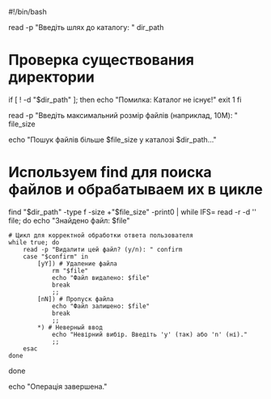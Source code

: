 #!/bin/bash 
 
read -p "Введіть шлях до каталогу: " dir_path 
 
# Проверка существования директории
if [ ! -d "$dir_path" ]; then 
    echo "Помилка: Каталог не існує!" 
    exit 1 
fi 
 
read -p "Введіть максимальний розмір файлів (наприклад, 10M): " file_size 
 
echo "Пошук файлів більше $file_size у каталозі $dir_path..." 

# Используем find для поиска файлов и обрабатываем их в цикле
find "$dir_path" -type f -size +"$file_size" -print0 | while IFS= read -r -d '' file; do 
    echo "Знайдено файл: $file" 
    
    # Цикл для корректной обработки ответа пользователя
    while true; do
        read -p "Видалити цей файл? (y/n): " confirm 
        case "$confirm" in
            [yY]) # Удаление файла
                rm "$file" 
                echo "Файл видалено: $file" 
                break
                ;;
            [nN]) # Пропуск файла
                echo "Файл залишено: $file" 
                break
                ;;
            *) # Неверный ввод
                echo "Невірний вибір. Введіть 'y' (так) або 'n' (ні)."
                ;;
        esac
    done
done 
 
echo "Операція завершена."
